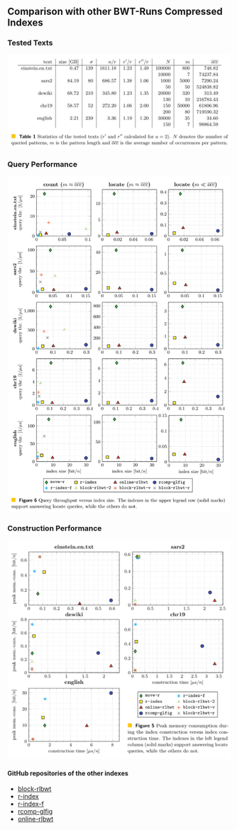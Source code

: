 ## Comparison with other BWT-Runs Compressed Indexes
### Tested Texts
![](measurements/results/texts.jpg?raw=true)
### Query Performance
![](measurements/results/queries.png?raw=true)
### Construction Performance
![](measurements/results/construction.png?raw=true)

#### GitHub repositories of the other indexes
- [block-rlbwt](https://github.com/saskeli/block_RLBWT/tree/main)
- [r-index](https://github.com/alshai/r-index/tree/master)
- [r-index-f](https://github.com/drnatebrown/r-index-f/tree/master)
- [rcomp-glfig](https://github.com/kampersanda/rcomp/tree/main)
- [online-rlbwt](https://github.com/itomomoti/OnlineRlbwt/tree/master)